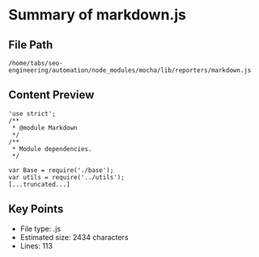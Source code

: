 # Summary of markdown.js
  
## File Path
`/home/tabs/seo-engineering/automation/node_modules/mocha/lib/reporters/markdown.js`

## Content Preview
```
'use strict';
/**
 * @module Markdown
 */
/**
 * Module dependencies.
 */

var Base = require('./base');
var utils = require('../utils');
[...truncated...]
```

## Key Points
- File type: .js
- Estimated size: 2434 characters
- Lines: 113
